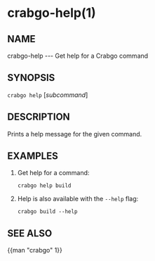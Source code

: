 # crabgo-help(1)

## NAME

crabgo-help --- Get help for a Crabgo command

## SYNOPSIS

`crabgo help` [_subcommand_]

## DESCRIPTION

Prints a help message for the given command.

## EXAMPLES

1. Get help for a command:

       crabgo help build

2. Help is also available with the `--help` flag:

       crabgo build --help

## SEE ALSO
{{man "crabgo" 1}}

